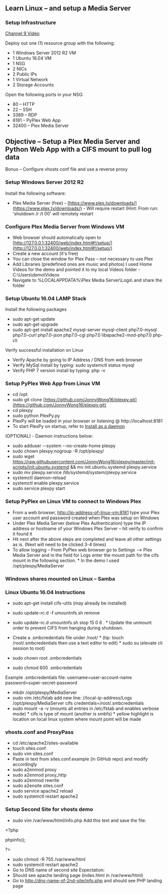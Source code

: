 #
## Learn Linux – and setup a Media Server

### Setup Infrastructure

[Channel 9 Video](https://channel9.msdn.com/Blogs/AzureRM-Management-from-any-Platform/So-You-Want-To-Learn-Linux?WT.mc_id=devops-0000-jessde) 

Deploy out one (1) resource group with the following:

- 1 Windows Server 2012 R2 VM
- 1 Ubuntu 16.04 VM
- 1 NSG
- 2 NICs
- 2 Public IPs
- 1 Virtual Network
- 2 Storage Accounts

Open the following ports in your NSG:

- 80 – HTTP
- 22 – SSH
- 3389 – RDP
- 8181 – PyPlex Web App
- 32400 – Plex Media Server

## Objective – Setup a Plex Media Server and Python Web App with a CIFS mount to pull log data
Bonus – Configure vhosts conf file and use a reverse proxy

### Setup Windows Server 2012 R2

Install the following software:

- Plex Media Server (free) - [https://www.plex.tv/downloads/](https://www.plex.tv/downloads/) - Will require restart (Hint: From run: &#39;shutdown /r /t 00&#39; will remotely restart

### Configure Plex Media Server from Windows VM

- Web browser should automatically open to [http://127.0.0.1:32400/web/index.html#!/setup/](http://127.0.0.1:32400/web/index.html#!/setup/)
- Create a new account (it&#39;s free)
- You can close the window for Plex Pass – not necessary to use Plex
- Add Libraries (predefined ones are music and photos) I used Home Videos for the demo and pointed it to my local Videos folder - C:\Users\demo\Videos
- Navigate to %LOCALAPPDATA%\Plex Media Server\Logs\ and share the folder

### Setup Ubuntu 16.04 LAMP Stack

Install the following packages

- sudo apt-get update
- sudo apt-get upgrade
- sudo apt-get install apache2 mysql-server mysql-client php7.0-mysql php7.0-curl php7.0-json php7.0-cgi php7.0 libapache2-mod-php7.0 php-cli

Verify successful installation on Linux

- Verify Apache by going to IP Address / DNS from web browser
- Verify MySql install by typing: sudo systemctl status mysql
- Verify PHP 7 version install by typing: php -v

### Setup PyPlex Web App from Linux VM

- cd /opt
- sudo git clone [https://github.com/JonnyWong16/plexpy.git](https://github.com/JonnyWong16/plexpy.git)
- cd plexpy
- sudo python PlexPy.py
- PlexPy will be loaded in your browser or listening @ http://localhost:8181
- To start PlexPy on startup, refer to [Install as a daemon](https://github.com/JonnyWong16/plexpy/wiki/Install-as-a-daemon)

(OPTIONAL) - Daemon instructions below:

- sudo adduser --system --no-create-home plexpy
- sudo chown plexpy:nogroup -R /opt/plexpy/
- sudo wget https://raw.githubusercontent.com/JonnyWong16/plexpy/master/init-scripts/init.ubuntu.systemd &amp;&amp; mv init.ubuntu.systemd plexpy.service
- sudo mv plexpy.service /lib/systemd/system/plexpy.service
- systemctl daemon-reload
- systemctl enable plexpy.service
- sudo service plexpy start

### Setup PyPlex on Linux VM to connect to Windows Plex

- From a web browser, [http://ip-address-of-linux-vm:8181](http://ip-address-of-linux-vm:8181) type your Plex user account and password created when Plex was setup on Windows
- Under Plex Media Server (below Plex Authentication) type the IP address or hostname of your Windows Plex Server – hit verify to confirm it found it
- Hit next after the above steps are completed and leave all other settings as is. (Next will need to be clicked 3-4 times)
- To allow logging – From PyPlex web browser go to Settings –&gt; Plex Media Server and in the field for Logs enter the mount path for the cifs mount in the following section.
\* In the demo I used /opt/plexpy/MediaServer

### Windows shares mounted on Linux – Samba

### Linux Ubuntu 16.04 Instructions

- sudo apt-get install cifs-utils (may already be installed)
- sudo update-rc.d -f umountnfs.sh remove
- sudo update-rc.d umountnfs.sh stop 15 0 6 .
\* Update the unmount order to prevent CIFS from hanging during shutdown.

- Create a .smbcredentials file under /root/
\* (tip: touch /root/.smbcredentials then use a text editor to edit)
\* sudo su (elevate cli session to root)
- sudo chown root .smbcredentials
- sudo chmod 600 .smbcredentials

Example .smbcredentials file:
username=user-account-name
password=super-secret-password

- mkdir /opt/plexpy/MediaServer
- sudo vim /etc/fstab add new line:
//local-ip-address/Logs /opt/plexpy/MediaServer cifs credentials=/root/.smbcredentials
- sudo mount -a -v (mounts all entries in /etc/fstab and enables verbose mode)
\* cifs is type of mount (another is smbfs)
\* yellow highlight is location on local linux system where mount point will be made

### vhosts.conf and ProxyPass

- cd /etc/apache2/sites-available
- touch sites.conf
- sudo vim sites.conf
- Paste in text from sites.conf.example (in GitHub repo) and modify accordingly
- sudo a2enmod proxy
- sudo a2enmod proxy\_http
- sudo a2enmod rewrite
- sudo a2ensite sites.conf
- sudo service apache2 reload
- sudo systemctl restart apache2

### Setup Second Site for vhosts demo

- sudo vim /var/www/html/info.php
Add this text and save the file:

&lt;?php

phpinfo();

?&gt;

- sudo chmod -R 755 /var/www/html
- sudo systemctl restart apache2
- Go to DNS name of second site
Expectation:
- Should see apache landing page (index.html in /var/www/html)
- Go to [http://dns-name-of-2nd-site/info.php](http://dns-name-of-2nd-site/info.php) and should see PHP landing page
